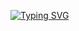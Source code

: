 [![Typing SVG](https://readme-typing-svg.herokuapp.com?color=%42aaff&lines=Nays06+Developer)](https://github.com/Nays06)

